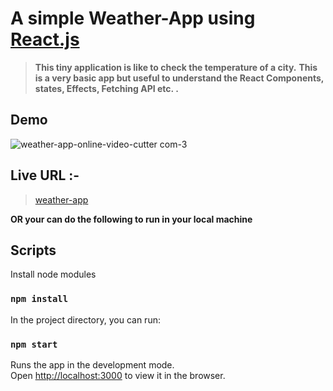 # A simple Weather-App using [React.js](https://reactjs.org)

> **This tiny application is like to check the temperature of a city.**
> **This is a very basic app but useful to understand the React Components, states, Effects, Fetching API etc. .**

## Demo

![weather-app-_online-video-cutter com_-_3_](https://user-images.githubusercontent.com/84847269/128592025-238e0592-a5d9-4872-aca1-0c4c93045da0.gif)

## Live URL :-

> [weather-app](https://weatherapp-gray.vercel.app/)

**OR your can do the following to run in your local machine**

## Scripts

Install node modules

### `npm install`

In the project directory, you can run:

### `npm start`

Runs the app in the development mode.\
Open [http://localhost:3000](http://localhost:3000) to view it in the browser.
